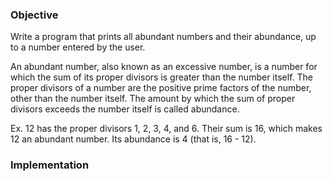 ### Objective

Write a program that prints all abundant numbers and their abundance, up to a number entered by the user.

An abundant number, also known as an excessive number, is a number for which the sum of its proper divisors is greater than the number itself. The proper divisors of a number are the positive prime factors of the number, other than the number itself. The amount by which the sum of proper divisors exceeds the number itself is called abundance. 

Ex. 12 has the proper divisors 1, 2, 3, 4, and 6. Their sum is 16, which makes 12 an abundant number. Its abundance is 4 (that is, 16 - 12).

### Implementation
